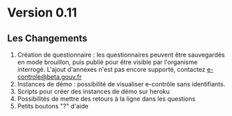 # Version 0.11

## Les Changements

1. Création de questionnaire : les questionnaires peuvent être sauvegardés en mode brouillon, puis publié pour être visible par l'organisme interrogé. L'ajout d'annexes n'est pas encore supporté, contactez e-controle@beta.gouv.fr
2. Instances de démo : possibilité de visualiser e-contrôle sans identifiants.
3. Scripts pour créer des instances de démo sur heroku
4. Possibilités de mettre des retours à la ligne dans les questions
5. Petits boutons "?" d'aide
